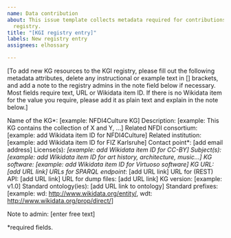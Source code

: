 ```yaml
---
name: Data contribution
about: This issue template collects metadata required for contributions to the KGI
  registry.
title: "[KGI registry entry]"
labels: New registry entry
assignees: elhossary

---
```


[To add new KG resources to the KGI registry, please fill out the following metadata attributes, delete any instructional or example text in [] brackets, and add a note to the registry admins in the note field below if necessary. Most fields require text, URL or Wikidata item ID. If there is no Wikidata item for the value you require, please add it as plain text and explain in the note below.]

Name of the KG*: [example: NFDI4Culture KG]
Description: [example: This KG contains the collection of X and Y, …]
Related NFDI consortium: [example: add Wikidata item ID for NFDI4Culture]
Related institution: [example: add Wikidata item ID for FIZ Karlsruhe]
Contact point*: [add email address]
License(s)*: [example: add Wikidata item ID for CC-BY]
Subject(s): [example: add Wikidata item ID for art history, architecture, music...]
KG software: [example: add Wikidata item ID for Virtuoso software]
KG URL: [add URL link]
URLs for SPARQL endpoint*: [add URL link]
URL for (REST) API: [add URL link]
URL for dump files: [add URL link]
KG version: [example: v1.0]
Standard ontology(ies): [add URL link to ontology]
Standard prefixes: [example: wd: <http://www.wikidata.org/entity/>, wdt: <http://www.wikidata.org/prop/direct/>]

Note to admin: [enter free text]

*required fields.
